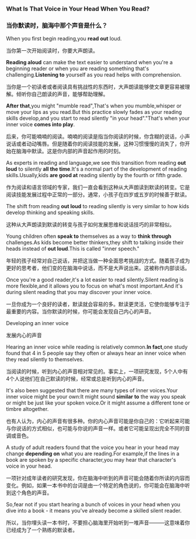 ### What Is That Voice in Your Head When You Read?
### 当你默读时，脑海中那个声音是什么？

When you first begin reading,you **read out** loud.

当你第一次开始阅读时，你要大声朗读。

**Reading aloud** can make the text easier to understand when you're a beginning reader or when you are reading something that's challenging.**Listening to** yourself as you read helps with comprehension.

当你是一个初读者或者阅读具有挑战性的东西时，大声朗读能够使文章更容易被理解。倾听你自己朗读的声音，能够帮助理解。

**After that**,you might "mumble read",That's when you mumble,whisper or move your lips as you read.But this practice slowly fades as your reading skills develop,and you start to read silently "in your head"."That's when your inner voice **comes into play**.

后来，你可能喃喃的阅读。喃喃的阅读是指当你阅读的时候，你含糊的说话，小声说话或者动动嘴唇。但是随着你的阅读技能的发展，这种习惯慢慢的消失了，你开始在脑海中默读。这是你内部的声音起作用的时刻。

As experts in reading and language,we see this transition from reading **out loud** to silently **all the time**.It's a normal part of the development of reading skills.Usually,kids **are good at** reading silently by the fourth or fifth grade.

作为阅读和语言领域的专家，我们一直会看到这种从大声朗读到默读的转变。它是阅读技能发展过程中正常的一部分。通常，小孩子在四岁或五岁的时候善于默读。

The shift from reading **out loud** to reading silently is very similar to how kids develop thinking and speaking skills.

这种从大声朗读到默读的转变与孩子如何发展思维和说话技巧的非常相似。

Young children often **speak to** themselves as a way to **think through** challenges.As kids become better thinkers,they shift to talking inside their heads instead of **out loud**.This is called "inner speech."

年轻的孩子经常对自己说话，并把这当做一种全面思考挑战的方式。随着孩子成为更好的思考者，他们变的在脑海中说话，而不是大声说出来。这被称作内部谈话。

Once you're a good reader,it's a lot easier to read silently.Silent reading is more flexible,and it allows you to focus on what's most important.And it's during silent reading that you may discover your inner voice.

一旦你成为一个良好的读者，默读就会容易的多。默读更灵活，它使你能够专注于最重要的内容。当你默读的时候，你可能会发现自己内心的声音。

Developing an inner voice

发展内心的声音

Hearing an inner voice while reading is relatively common.**In fact**,one study found that 4 in 5 people say they often or always hear an inner voice when they read silently to themselves.

当阅读的时候，听到内心的声音相对常见的。事实上，一项研究发现，5个人中有4个人说他们在自己默读的时候，经常或总是听到内心的声音。

It's also been suggested that there are many types of inner voices.Your inner voice might be your own:It might sound **similar to** the way you speak or might be just like your spoken voice.Or it might assume a different tone or timbre altogether.

也有人认为，内心的声音有很多种。你的内心声音可能是你自己的：它听起来可能与你说话的方式相似，也可能与你说的声音一样。或者它可能呈现出完全不同的音调或音色。

A study of adult readers found that the voice you hear in your head may change **depending on** what you are reading.For example,if the lines in a book are spoken by a specific character,you may hear that character's voice in your head.

一项针对成年读者的研究发现，你在脑海中听到的声音可能会随着你所读的内容而变化。例如，如果一本书中的台词是由一个特定的角色说的，你可能会在脑海中听到这个角色的声音。

So,fear not if you start hearing a bunch of voices in your head when you dive into a book - it means you've already become a skilled silent reader.

所以，当你埋头读一本书时，不要担心脑海里开始听到一堆声音———这意味着你已经成为了一个熟练的默读者。
